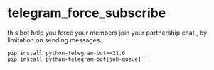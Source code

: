 # telegram_force_subscribe
this bot help you force your members join your partnership chat , by limitation on sending messages .

```
pip install python-telegram-bot==21.6
pip install python-telegram-bot[job-queue]```

